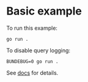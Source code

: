 # Basic example

To run this example:

```shell
go run .
```

To disable query logging:

```shell
BUNDEBUG=0 go run .
```

See [docs](https://bun.uptrace.dev/) for details.
